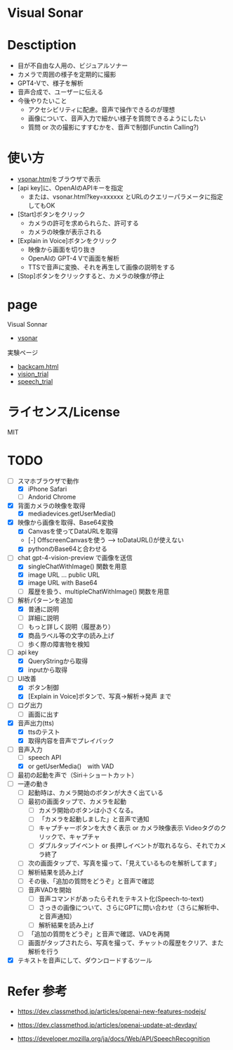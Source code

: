 # Visual Sonar

# Desctiption

- 目が不自由な人用の、ビジュアルソナー
- カメラで周囲の様子を定期的に撮影
- GPT4-Vで、様子を解析
- 音声合成で、ユーザーに伝える
- 今後やりたいこと
  - アクセシビリティに配慮。音声で操作できるのが理想
  - 画像について、音声入力で細かい様子を質問できるようにしたい
  - 質問 or 次の撮影にすすむかを、音声で制御(Functin Calling?)

# 使い方

- [vsonar.html](https://mganeko.github.io/visual_sonar/vsonar.html)をブラウザで表示
- [api key]に、OpenAIのAPIキーを指定
  - または、vsonar.html?key=xxxxxx とURLのクエリーパラメータに指定してもOK
- [Start]ボタンをクリック
  - カメラの許可を求められらた、許可する
  - カメラの映像が表示される
- [Explain in Voice]ボタンをクリック
  - 映像から画面を切り抜き
  - OpenAIの GPT-4 Vで画面を解析
  - TTSで音声に変換、それを再生して画像の説明をする
- [Stop]ボタンをクリックすると、カメラの映像が停止

# page

Visual Sonnar

- [vsonar](vsonar.html)

実験ページ

- [backcam.html](backcam.html)
- [vision_trial](vision_trial.html)
- [speech_trial](speech_trial.html)

# ライセンス/License

MIT

# TODO

- [ ] スマホブラウザで動作
  - [x] iPhone Safari
  - [ ] Andorid Chrome
- [x] 背面カメラの映像を取得
  - [x] mediadevices.getUserMedia()
- [x] 映像から画像を取得、Base64変換
  - [x] Canvasを使ってDataURLを取得
  - [-] OffscreenCanvasを使う --> toDataURL()が使えない
  - [x] pythonのBase64と合わせる
- [ ] chat gpt-4-vision-preview で画像を送信
  - [x] singleChatWithImage() 関数を用意
  - [x] image URL ... public URL
  - [x] image URL with Base64
  - [ ] 履歴を扱う、multipleChatWithImage() 関数を用意
- [ ] 解析パターンを追加
  - [x] 普通に説明
  - [ ] 詳細に説明
  - [ ] もっと詳しく説明（履歴あり）
  - [x] 商品ラベル等の文字の読み上げ
  - [ ] 歩く際の障害物を検知
- [ ] api key
  - [x] QueryStringから取得
  - [x] inputから取得
- [ ] UI改善
  - [x] ボタン制御
  - [x] [Explain in Voice]ボタンで、写真->解析->発声 まで
- [ ] ログ出力
  - [ ] 画面に出す  
- [x] 音声出力(tts)
  - [x] ttsのテスト
  - [x] 取得内容を音声でプレイバック
- [ ] 音声入力
  - [ ] speech API
  - [x] or getUserMedia()　with VAD
- [ ] 最初の起動を声で（Siri＋ショートカット）
- [ ] 一連の動き
  - [ ] 起動時は、カメラ開始のボタンが大きく出ている
  - [ ] 最初の画面タップで、カメラを起動
    - [ ] カメラ開始のボタンは小さくなる。
    - [ ] 「カメラを起動しました」と音声で通知
    - [ ] キャプチャーボタンを大きく表示 or カメラ映像表示 Videoタグのクリックで、キャプチャ
    - [ ] ダブルタップイベント or 長押しイベントが取れるなら、それでカメラ終了
  - [ ] 次の画面タップで、写真を撮って、「見えているものを解析してます」
  - [ ] 解析結果を読み上げ
  - [ ] その後、「追加の質問をどうぞ」と音声で確認
  - [ ] 音声VADを開始
    - [ ] 音声コマンドがあったらそれをテキスト化(Speech-to-text)
    - [ ] さっきの画像について、さらにGPTに問い合わせ（さらに解析中、と音声通知）
    - [ ] 解析結果を読み上げ
  - [ ] 「追加の質問をどうぞ」と音声で確認、VADを再開
  - [ ] 画面がタップされたら、写真を撮って、チャットの履歴をクリア、また解析を行う
- [x] テキストを音声にして、ダウンロードするツール  

# Refer 参考

- https://dev.classmethod.jp/articles/openai-new-features-nodejs/
- https://dev.classmethod.jp/articles/openai-update-at-devday/

- https://developer.mozilla.org/ja/docs/Web/API/SpeechRecognition

